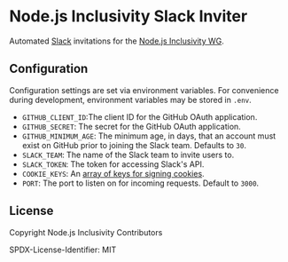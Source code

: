 # Node.js Inclusivity Slack Inviter

Automated [Slack](https://slack.com/) invitations for the [Node.js Inclusivity WG](https://github.com/nodejs/inclusivity).

## Configuration

Configuration settings are set via environment variables. For convenience during development, environment variables may be stored in `.env`.

* `GITHUB_CLIENT_ID`:The client ID for the GitHub OAuth application.
* `GITHUB_SECRET`: The secret for the GitHub OAuth application.
* `GITHUB_MINIMUM_AGE`: The minimum age, in days, that an account must exist on GitHub prior to joining the Slack team. Defaults to `30`.
* `SLACK_TEAM`: The name of the Slack team to invite users to.
* `SLACK_TOKEN`: The token for accessing Slack's API.
* `COOKIE_KEYS`: An [array of keys for signing cookies](https://github.com/expressjs/cookie-session#keys).
* `PORT`: The port to listen on for incoming requests. Default to `3000`.

## License

Copyright Node.js Inclusivity Contributors

SPDX-License-Identifier: MIT
